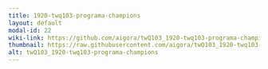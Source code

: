 ```yaml
---
title: 1920-twq103-programa-champions
layout: default
modal-id: 22
wiki-link: https://github.com/aigora/twQ103_1920-twq103-programa-champions/wiki
thumbnail: https://raw.githubusercontent.com/aigora/twQ103_1920-twq103-programa-champions/master/logo.png
alt: twQ103_1920-twq103-programa-champions
---
```


